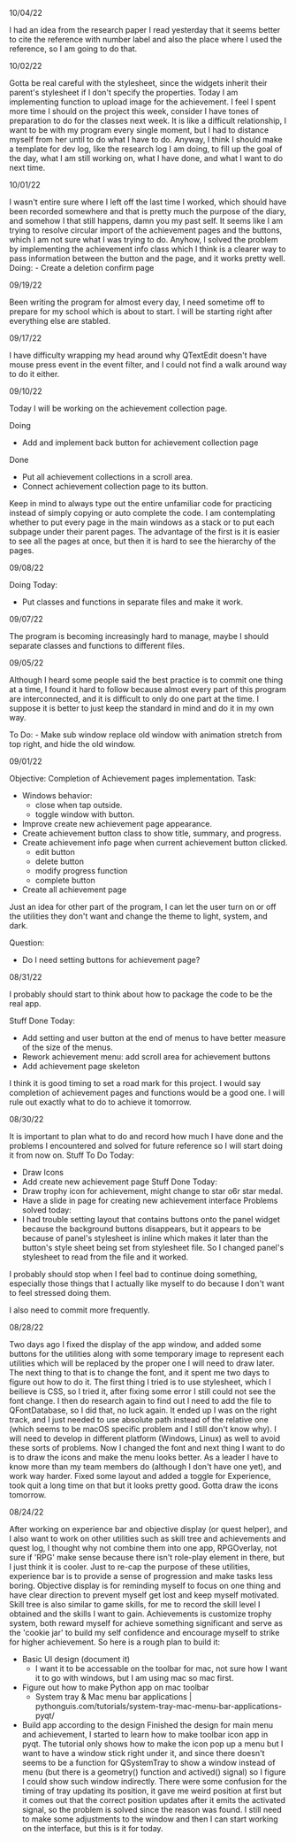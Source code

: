10/04/22

I had an idea from the research paper I read yesterday that it seems better to 
cite the reference with number label and also the place where I used the reference,
so I am going to do that.

10/02/22

Gotta be real careful with the stylesheet, since the widgets inherit their parent's
stylesheet if I don't specify the properties.
Today I am implementing function to upload image for the achievement.
I feel I spent more time I should on the project this week, consider I have tones
of preparation to do for the classes next week.
It is like a difficult relationship, I want to be with my program every single
moment, but I had to distance myself from her until to do what I have to do.
Anyway, I think I should make a template for dev log, like the research log I 
am doing, to fill up the goal of the day, what I am still working on, what I have
done, and what I want to do next time.

10/01/22

I wasn't entire sure where I left off the last time I worked, which should have been
recorded somewhere and that is pretty much the purpose of the diary, and somehow I 
that still happens, damn you my past self.
It seems like I am trying to resolve circular import of the achievement pages and the 
buttons, which I am not sure what I was trying to do. 
Anyhow, I solved the problem by implementing the achievement info class which I think
is a clearer way to pass information between the button and the page, and it works 
pretty well.
Doing:
    - Create a deletion confirm page


09/19/22

Been writing the program for almost every day, I need sometime off to prepare for my
school which is about to start. I will be starting right after everything else are
stabled.

09/17/22


I have difficulty wrapping my head around why QTextEdit doesn't have mouse press event
in the event filter, and I could not find a walk around way to do it either.

09/10/22

Today I will be working on the achievement collection page.

Doing
 - Add and implement back button for achievement collection page

Done
 - Put all achievement collections in a scroll area. 
 - Connect achievement collection page to its button.

Keep in mind to always type out the entire unfamiliar code for practicing instead 
of simply copying or auto complete the code.
I am contemplating whether to put every page in the main windows as a stack
or to put each subpage under their parent pages. The advantage of the first
is it is easier to see all the pages at once, but then it is hard to see the
hierarchy of the pages.

09/08/22

Doing Today:
 - Put classes and functions in separate files and make it work.

09/07/22

The program is becoming increasingly hard to manage, maybe I should separate 
classes and functions to different files.

09/05/22

Although I heard some people said the best practice is to commit one thing
at a time, I found it hard to follow because almost every part of this program 
are interconnected, and it is difficult to only do one part at the time. 
I suppose it is better to just keep the standard in mind and do it in my own way.

To Do: 
    - Make sub window replace old window with animation stretch from top right,
and hide the old window.

09/01/22

Objective: Completion of Achievement pages implementation.
Task:
   - Windows behavior: 
     - close when tap outside.
     - toggle window with button.
   - Improve create new achievement page appearance.
   - Create achievement button class to show title, summary, and progress.
   - Create achievement info page when current achievement button clicked.
     - edit button
     - delete button
     - modify progress function
     - complete button
   - Create all achievement page
   
Just an idea for other part of the program, I can let the user turn on
or off the utilities they don't want and change the theme to light, system, and dark.

Question:
   - Do I need setting buttons for achievement page?

08/31/22

I probably should start to think about how to package the code to be the real app.

Stuff Done Today:
- Add setting and user button at the end of menus to have better measure of the
size of the menus.
- Rework achievement menu: add scroll area for achievement buttons
- Add achievement page skeleton

I think it is good timing to set a road mark for this project.
I would say completion of achievement pages and functions would be a good one.
I will rule out exactly what to do to achieve it tomorrow.

08/30/22

It is important to plan what to do and record how much I have done
and the problems I encountered and solved for future reference so I will 
start doing it from now on.
Stuff To Do Today:
   - Draw Icons
   - Add create new achievement page
Stuff Done Today:
   - Draw trophy icon for achievement, might change to star o6r star medal.
   - Have a slide in page for creating new achievement interface
Problems solved today:
   - I had trouble setting layout that contains buttons onto the panel
widget because the background buttons disappears, but it appears to be
because of panel's stylesheet is inline which makes it later than the
button's style sheet being set from stylesheet file. So I changed panel's
stylesheet to read from the file and it worked.

I probably should stop when I feel bad to continue doing something, especially
those things that I actually like myself to do because I don't want to feel 
stressed doing them.

I also need to commit more frequently.

08/28/22

Two days ago I fixed the display of the app window, and added some buttons for the utilities along with
some temporary image to represent each utilities which will be replaced by the proper one I will need to 
draw later. The next thing to that is to change the font, and it spent me two days to figure out how to
do it. The first thing I tried is to use stylesheet, which I beilieve is CSS, so I tried it, after fixing
some error I still could not see the font change. I then do research again to find out I need to add
the file to QFontDatabase, so I did that, no luck again. It ended up I was on the right track, and I just
needed to use absolute path instead of the relative one (which seems to be macOS specific problem and I 
still don't know why). I will need to develop in different platform (Windows, Linux) as well to avoid these
sorts of problems. Now I changed the font and next thing I want to do is to draw the icons and make the menu
looks better. As a leader I have to know more than my team members do (although I don't have one yet), and 
work way harder.
Fixed some layout and added a toggle for Experience, took quit a long time on that but it looks pretty good.
Gotta draw the icons tomorrow.

08/24/22

After working on experience bar and objective display (or quest helper), and I also want to work on other 
utilities such as skill tree and achievements and quest log, I thought why not combine them into one app, 
RPGOverlay, not sure if 'RPG' make sense because there isn't role-play element in there, but I just think 
it is cooler. 
Just to re-cap the purpose of these utilities, experience bar is to provide a sense of progression 
and make tasks less boring. Objective display is for reminding myself to focus on one thing and have clear
direction to prevent myself get lost and keep myself motivated. Skill tree is also similar to game skills,
for me to record the skill level I obtained and the skills I want to gain. Achievements is customize trophy
system, both reward myself for achieve something significant and serve as the 'cookie jar' to build my self
confidence and encourage myself to strike for higher achievement. 
So here is a rough plan to build it: 
 - Basic UI design (document it)
   - I want it to be accessable on the toolbar for mac, not sure how I want
it to go with windows, but I am using mac so mac first. 
 - Figure out how to make Python app on mac toolbar
   - System tray & Mac menu bar applications | pythonguis.com/tutorials/system-tray-mac-menu-bar-applications-pyqt/
 - Build app according to the design
Finished the design for main menu and achievement, I started to learn how to make toolbar icon app in pyqt.
The tutorial only shows how to make the icon pop up a menu but I want to have a window stick right under it,
and since there doesn't seems to be a function for QSystemTray to show a window instead of menu (but there
is a geometry() function and actived() signal) so I figure I could show such window indirectly. 
There were some confusion for the timing of tray updating its position, it gave me weird position at first
but it comes out that the correct position updates after it emits the activated signal, so the problem is 
solved since the reason was found. I still need to make some adjustments to the window and then I can start
working on the interface, but this is it for today.
